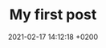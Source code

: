 ---
layout: post
title:  "My first post"
date:   2021-02-17 14:12:18 +0200
categories: jekyll update
---